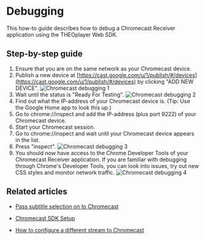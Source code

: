 # Debugging

This how-to guide describes how to debug a Chromecast Receiver application using the THEOplayer Web SDK.

## Step-by-step guide

1. Ensure that you are on the same network as your Chromecast device.
2. Publish a new device at [https://cast.google.com/u/1/publish/#/devices](https://cast.google.com/u/1/publish/#/devices) by clicking "ADD NEW DEVICE".
   ![Chromecast debugging 1](../../../assets/img/chromecast_debugging_1.png "Chromecast debugging 1")
3. Wait until the status is "Ready For Testing".
   ![Chromecast debugging 2](../../../assets/img/chromecast_debugging_2.png "Chromecast debugging 2")
4. Find out what the IP-address of your Chromecast device is. (Tip: Use the Google Home app to look this up.)
5. Go to chrome://inspect and add the IP-address (plus port 9222) of your Chromecast device.
6. Start your Chromecast session.
7. Go to chrome://inspect and wait until your Chromecast device appears in the list.
8. Press "inspect".
   ![Chromecast debugging 3](../../../assets/img/chromecast_debugging_3.png "Chromecast debugging 3")
9. You should now have access to the Chrome Developer Tools of your Chromecast Receiver application. If you are familiar with debugging through Chrome's Developer Tools, you can look into issues, try out new CSS styles and monitor network traffic.
   ![Chromecast debugging 4](../../../assets/img/chromecast_debugging_4.png "Chromecast debugging 4")

## Related articles

- [Pass subtitle selection on to Chromecast](05-pass-subtitle-section-on-to-chromecast.md)

- [Chromecast SDK Setup](../../../getting-started/01-sdks/06-chromecast/00-getting-started.md)

- [How to configure a different stream to Chromecast](03-how-to-configure-to-a-different-stream.md)
